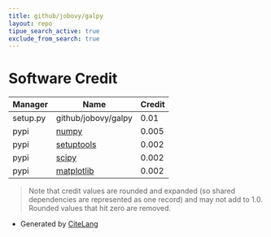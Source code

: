 ```yaml
---
title: github/jobovy/galpy
layout: repo
tipue_search_active: true
exclude_from_search: true
---
```

# Software Credit

|Manager|Name|Credit|
|-------|----|------|
|setup.py|github/jobovy/galpy|0.01|
|pypi|[numpy](https://www.numpy.org)|0.005|
|pypi|[setuptools](https://github.com/pypa/setuptools)|0.002|
|pypi|[scipy](https://www.scipy.org)|0.002|
|pypi|[matplotlib](https://matplotlib.org)|0.002|


> Note that credit values are rounded and expanded (so shared dependencies are represented as one record) and may not add to 1.0. Rounded values that hit zero are removed.


- Generated by [CiteLang](https://github.com/vsoch/citelang)
